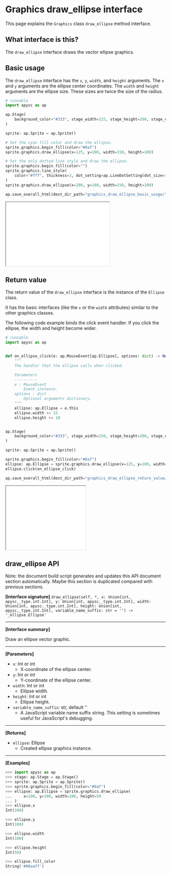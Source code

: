 # Graphics draw_ellipse interface

This page explains the `Graphics` class `draw_ellipse` method interface.

## What interface is this?

The `draw_ellipse` interface draws the vector ellipse graphics.

## Basic usage

The `draw_ellipse` interface has the `x`\, `y`\, `width`\, and `height` arguments. The `x` and `y` arguments are the ellipse center coordinates. The `width` and `height` arguments are the ellipse size. These sizes are twice the size of the radius.

```py
# runnable
import apysc as ap

ap.Stage(
    background_color="#333", stage_width=325, stage_height=200, stage_elem_id="stage"
)

sprite: ap.Sprite = ap.Sprite()

# Set the cyan fill color and draw the ellipse.
sprite.graphics.begin_fill(color="#0af")
sprite.graphics.draw_ellipse(x=125, y=100, width=150, height=100)

# Set the only dotted-line style and draw the ellipse.
sprite.graphics.begin_fill(color="")
sprite.graphics.line_style(
    color="#fff", thickness=3, dot_setting=ap.LineDotSetting(dot_size=3)
)
sprite.graphics.draw_ellipse(x=200, y=100, width=150, height=100)

ap.save_overall_html(dest_dir_path="graphics_draw_ellipse_basic_usage/")
```

<iframe src="static/graphics_draw_ellipse_basic_usage/index.html" width="325" height="200"></iframe>

## Return value

The return value of the `draw_ellipse` interface is the instance of the `Ellipse` class.

It has the basic interfaces (like the `x` or the `width` attributes) similar to the other graphics classes.

The following code example binds the click event handler. If you click the ellipse, the width and height become wider.

```py
# runnable
import apysc as ap


def on_ellipse_click(e: ap.MouseEvent[ap.Ellipse], options: dict) -> None:
    """
    The handler that the ellipse calls when clicked.

    Parameters
    ----------
    e : MouseEvent
        Event instance.
    options : dict
        Optional arguments dictionary.
    """
    ellipse: ap.Ellipse = e.this
    ellipse.width += 15
    ellipse.height += 10


ap.Stage(
    background_color="#333", stage_width=250, stage_height=200, stage_elem_id="stage"
)

sprite: ap.Sprite = ap.Sprite()

sprite.graphics.begin_fill(color="#0af")
ellipse: ap.Ellipse = sprite.graphics.draw_ellipse(x=125, y=100, width=150, height=100)
ellipse.click(on_ellipse_click)

ap.save_overall_html(dest_dir_path="graphics_draw_ellipse_return_value/")
```

<iframe src="static/graphics_draw_ellipse_return_value/index.html" width="250" height="200"></iframe>


## draw_ellipse API

<!-- Docstring: apysc._display.graphics.Graphics.draw_ellipse -->

<span class="inconspicuous-txt">Note: the document build script generates and updates this API document section automatically. Maybe this section is duplicated compared with previous sections.</span>

**[Interface signature]** `draw_ellipse(self, *, x: Union[int, apysc._type.int.Int], y: Union[int, apysc._type.int.Int], width: Union[int, apysc._type.int.Int], height: Union[int, apysc._type.int.Int], variable_name_suffix: str = '') -> '_ellipse.Ellipse'`<hr>

**[Interface summary]**

Draw an ellipse vector graphic.<hr>

**[Parameters]**

- `x`: Int or int
  - X-coordinate of the ellipse center.
- `y`: Int or int
  - Y-coordinate of the ellipse center.
- `width`: Int or int
  - Ellipse width.
- `height`: Int or int
  - Ellipse height.
- `variable_name_suffix`: str, default ''
  - A JavaScript variable name suffix string. This setting is sometimes useful for JavaScript's debugging.

<hr>

**[Returns]**

- `ellipse`: Ellipse
  - Created ellipse graphics instance.

<hr>

**[Examples]**

```py
>>> import apysc as ap
>>> stage: ap.Stage = ap.Stage()
>>> sprite: ap.Sprite = ap.Sprite()
>>> sprite.graphics.begin_fill(color="#0af")
>>> ellipse: ap.Ellipse = sprite.graphics.draw_ellipse(
...     x=100, y=100, width=100, height=50
... )
>>> ellipse.x
Int(100)

>>> ellipse.y
Int(100)

>>> ellipse.width
Int(100)

>>> ellipse.height
Int(50)

>>> ellipse.fill_color
String('#00aaff')
```